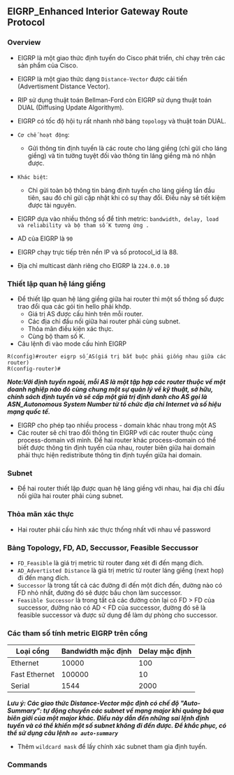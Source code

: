 ## EIGRP_Enhanced Interior Gateway Route Protocol      
### Overview      
- EIGRP là một giao thức định tuyến do Cisco phát triển, chỉ chạy trên các sản phẩm của Cisco.           
- EIGRP là một giao thức dạng `Distance-Vector` được cải tiến (Advertisment Distance Vector).     
- RIP sử dụng thuật toán Bellman-Ford còn EIGRP sử dụng thuật toán DUAL (Diffusing Update Algorithym).       
- EIGRP có tốc độ hội tụ rất nhanh nhờ bảng `topology` và thuật toán DUAL.    
- `Cơ chế hoạt động`:   
   - Gửi thông tin định tuyến là các route cho láng giềng (chỉ gửi cho láng giềng) và tin tưởng tuyệt đối vào thông tin láng giềng mà nó nhận được.     
- `Khác biệt`:   
   - Chỉ gửi toàn bộ thông tin bảng định tuyến cho láng giềng lần đầu tiên, sau đó chỉ gửi cập nhật khi có sự thay đổi. Điều này sẽ tiết kiệm được tài nguyên.  
- EIGRP dựa vào nhiều thông số để tính metric: `bandwidth, delay, load và reliability và bộ tham số K tương ứng . `   

- AD của EIGRP là `90`   
- EIGRP chạy trực tiếp trên nền IP và số protocol_id là 88.     
- Địa chỉ multicast dành riêng cho EIGRP là `224.0.0.10`      

### Thiết lập quan hệ láng giềng    
- Để thiết lập quan hệ láng giềng giữa hai router thì một số thông số được trao đổi qua các gói tin hello phải khớp.    
   - Giá trị AS được cấu hình trên mỗi router.   
   - Các địa chỉ đấu nối giữa hai router phải cùng subnet.   
   - Thỏa mãn điều kiện xác thực.   
   - Cùng bộ tham số K.     
- Câu lệnh đi vào mode cấu hình EIGRP    
```   
R(config)#router eigrp số_AS(giá trị bắt buộc phải giống nhau giữa các router)  
R(config-router)#        
```    
***Note:Với định tuyến ngoài, mỗi AS là một tập hợp các router thuộc về một doanh nghiệp nào đó cùng chung một sự quản lý về kỹ thuật, sở hữu, chính sách định tuyến và sẽ cấp một giá trị định danh cho AS gọi là ASN_Autonomous System Number từ tổ chức địa chỉ Internet và số hiệu mạng quốc tế.***    
- EIGRP cho phép tạo nhiều process - domain khác nhau trong một AS  
- Các router sẽ chỉ trao đổi thông tin EIGRP với các router thuộc cùng process-domain với mình. Để hai router khác process-domain có thể biết được thông tin định tuyến của nhau, router biên giữa hai domain phải thực hiện redistribute thông tin định tuyến giữa hai domain.      

### Subnet  
- Để hai router thiết lập được quan hệ láng giềng với nhau, hai địa chỉ đấu nối giữa hai router phải cùng subnet.      

### Thỏa mãn xác thực   
- Hai router phải cấu hình xác thực thống nhất với nhau về password     

### Bảng Topology, FD, AD, Seccussor, Feasible Seccussor    
- `FD_Feasible` là giá trị metric từ router đang xét đi đến mạng đích.   
- `AD_Advertisted Distance` là giá trị metric từ router láng giềng (next hop) đi đến mạng đích.   
- `Successor` là trong tất cả các đường đi đến một đích đến, đường nào có FD nhỏ nhất, đường đó sẽ được bầu chọn làm successor.   
- `Feasible Successor` là trong tất cả các đường còn lại có FD > FD của successor, đường nào có AD < FD của successor, đường đó sẽ là feasible successor và được sử dụng để làm dự phòng cho successor.     

### Các tham số tính metric EIGRP trên cổng   

|Loại cổng|Bandwidth mặc định|Delay mặc định|  
|----|----|----|   
|Ethernet|10000|100|  
|Fast Ethernet|100000|10|  
|Serial|1544|2000|    

***Lưu ý: Các giao thức Distance-Vector mặc định có chế độ "Auto-Summary": tự động chuyển các subnet về mạng major khi quảng bá qua biên giới của một major khác. Điều này dẫn đến những sai lệnh định tuyến và có thể khiến một số subnet không đi đến được. Để khắc phục, có thể sử dụng câu lệnh `no auto-summary`***     
- Thêm `wildcard mask` để lấy chính xác subnet tham gia định tuyến.    

### Commands   
